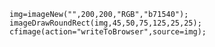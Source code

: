```luceescript+trycf
img=imageNew("",200,200,"RGB","b71540");
imageDrawRoundRect(img,45,50,75,125,25,25);
cfimage(action="writeToBrowser",source=img);
```